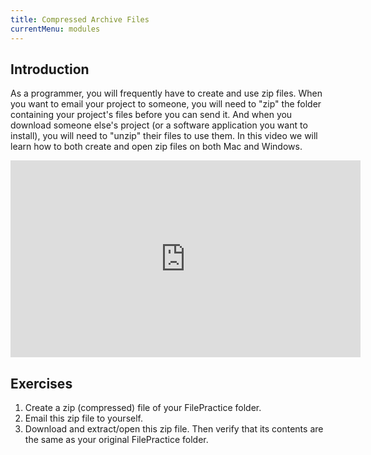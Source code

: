 ```yaml
---
title: Compressed Archive Files
currentMenu: modules
---
```


## Introduction  

As a programmer, you will frequently have to create and use zip files. When you want to email your project to someone, you will need to "zip" the folder containing your project's files before you can send it. And when you download someone else's project (or a software application you want to install), you will need to "unzip" their files to use them. In this video we will learn how to both create and open zip files on both Mac and Windows.

<div class="youtube-wrapper"><iframe width="560" height="315" src="https://www.youtube.com/embed/G9NMjmPNqh4?rel=0" frameborder="0" allowfullscreen></iframe></div>

## Exercises

1. Create a zip (compressed) file of your FilePractice folder.
2. Email this zip file to yourself.
3. Download and extract/open this zip file. Then verify that its contents are the same as your original FilePractice folder.